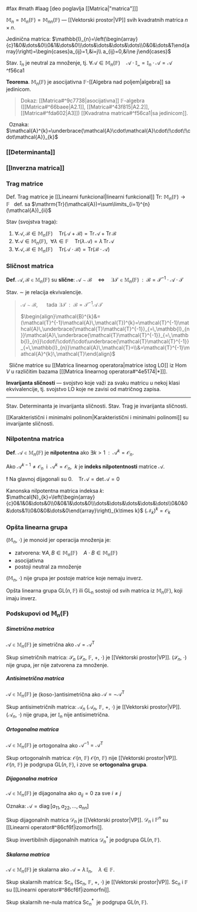 #fax #math #laag [deo poglavlja [[Matrica|"matrica"]]]
$\:$

$\mathbb{M}_{n}=\mathbb{M}_{n}(\mathbb{F})=\mathbb{M}_{nn}(\mathbb{F})$ — [[Vektorski prostor|VP]] svih kvadratnih matrica $n\times n$.

Jedinična matrica:
$\mathbb{I}_{n}=\left(\begin{array}{c}1&0&\dots&0\\0&1&\dots&0\\\dots&\dots&\dots&\dots\\0&0&\dots&1\end{array}\right)=\begin{cases}a_{ij}=1,&i=j\\ a_{ij}=0,&i\ne j\end{cases}$

Stav. $\mathbb{I}_{n}$ je neutral za množenje, tj. $\forall \mathcal{A}\in\mathbb{M}_{n}(\mathbb{F})\quad\mathcal{A\cdot\mathbb{I}_{n}}=\mathbb{I}_{n}\cdot\mathcal{A}=\mathcal{A}$
$\:$ ^f56ca1

**Teorema**. $\mathbb{M}_{n}(\mathbb{F})$ je asocijativna $\mathbb{F}$-[[Algebra nad poljem|algebra]] sa jedinicom.
> Dokaz: [[Matrica#^9c7738|asocijativna]] $\mathbb{F}$-algebra ([[Matrica#^66baee|A2.1]], [[Matrica#^43f815|A2.2]], [[Matrica#^fda602|A3]]) [[Kvadratna matrica#^f56ca1|sa jedinicom]].


$\:$
Oznaka: $\mathcal{A}^{k}=\underbrace{\mathcal{A}\cdot\mathcal{A}\cdot\!\cdot\!\cdot\mathcal{A}}_{k}$


### [[Determinanta]]
### [[Inverzna matrica]]
### Trag matrice
Def. Trag matrice je [[Linearni funkcional|linearni funkcional]] $\mathrm{Tr}:\ \mathbb{M}_{n}(\mathbb{F})\to\mathbb{F}\ \:$ def. sa $\mathrm{Tr}(\mathcal{A})=\sum\limits_{i=1}^{n}(\mathcal{A})_{ii}$

Stav (svojstva traga):
1. $\forall \mathcal{A},\,\mathcal{B}\in\mathbb{M}_{n}(\mathbb{F})\quad\mathrm{Tr}(\mathcal{A}+\mathcal{B})=\mathrm{Tr}\,\mathcal{A}+\mathrm{Tr}\,\mathcal{B}$
2. $\forall \mathcal{A}\in\mathbb{M}_{n}(\mathbb{F}),\ \ \forall\lambda\in\mathbb{F}\quad\mathrm{Tr}(\lambda\,\mathcal{A})=\lambda\,\mathrm{Tr}\,\mathcal{A}$
3. $\forall \mathcal{A},\,\mathcal{B}\in\mathbb{M}_{n}(\mathbb{F})\quad\mathrm{Tr}(\mathcal{A}\cdot\mathcal{B})=\mathrm{Tr(\mathcal{B}\cdot\mathcal{A})}$


### Sličnost matrica
**Def**. $\mathcal{A},\,\mathcal{B}\in \mathbb{M}_{n}(\mathbb{F})$ su **slične**:
$\mathcal{A}\sim\mathcal{B}\quad\Leftrightarrow\quad\exists \mathcal{T}\!\in \mathbb{M}_{n}(\mathbb{F})\ \ :\ \ \mathcal{B}=\mathcal{T}^{-1}\cdot\mathcal{A}\cdot\mathcal{T}$

Stav. $\sim$ je relacija ekvivalencije.
$\:$

> $\mathcal{A}\sim\mathcal{B}$, $\quad$ tada $\exists\mathcal{T}\ \ :\ \ \mathcal{B}=\mathcal{T}^{-1}\mathcal{A}\,\mathcal{T}$
> 
> $\begin{align}\mathcal{B}^{k}&=(\mathcal{T}^{-1}\mathcal{A}\,\mathcal{T})^{k}=\mathcal{T}^{-1}\mathcal{A}\,\underbrace{\mathcal{T}\mathcal{T}^{-1}}_{=\,\mathbb{I}_{n}}\mathcal{A}\,\underbrace{\mathcal{T}\mathcal{T}^{-1}}_{=\,\mathbb{I}_{n}}\cdot\!\cdot\!\cdot\underbrace{\mathcal{T}\mathcal{T}^{-1}}_{=\,\mathbb{I}_{n}}\mathcal{A}\,\mathcal{T}=\\&=\mathcal{T}^{-1}\mathcal{A}^{k}\,\mathcal{T}\end{align}$

$\:$
Slične matrice su [[Matrica linearnog operatora|matrice istog LO]] iz $\mathrm{Hom}\, V$ u različitim bazama \[[[Matrica linearnog operatora#^4e5174|*]]\].

**Invarijanta sličnosti** — svojstvo koje važi za svaku matricu u nekoj klasi ekvivalencije, tj. svojstvo LO koje ne zavisi od matričnog zapisa.
___
Stav. Determinanta je invarijanta sličnosti.
Stav. Trag je invarijanta sličnosti.

[[Karakteristični i minimalni polinom|Karakteristični i minimalni polinomi]] su invarijante sličnosti.

### Nilpotentna matrica
**Def**. $\mathcal{A}\in\mathbb{M}_{n}(\mathbb{F})$ je **nilpotentna** ako $\exists k>1\ \ :\ \ \mathcal{A}^{k}=\mathcal{O}_{n}$.

Ako $\mathcal{A}^{k-1}\ne\mathcal{O}_{n}\:$ i $\:\mathcal{A}^{k}=\mathcal{O}_{n}$, $\ k$ je **indeks nilpotentnosti** matrice $\mathcal{A}$.

**!** Na glavnoj dijagonali su $0$. $\ \:$ $\mathrm{Tr}\,\mathcal{A}=\det\mathcal{A}=0$
$\:$

Kanonska nilpotentna matrica indeksa $k$:
$\mathcal{N}_{k}=\left(\begin{array}{c}0&1&0&\dots&0\\0&0&1&\dots&0\\\dots&\dots&\dots&\dots&\dots\\0&0&0&\dots&1\\0&0&0&\dots&0\end{array}\right)_{k\times k}$
$\big(\mathcal{N}_{k}\big)^{k}=\mathcal{O}_{k}$

### Opšta linearna grupa
$(\mathbb{M}_{n},\ \cdot)$ je monoid jer operacija množenja je:
- zatvorena: $\forall A,\,B\in\mathbb{M}_{n}(\mathbb{F})\quad A\cdot B\in\mathbb{M}_{n}(\mathbb{F})$
- asocijativna
- postoji neutral za množenje

$(\mathbb{M}_{n},\ \cdot)$ nije grupa jer postoje matrice koje nemaju inverz.

Opšta linearna grupa $\mathrm{GL}(n,\,\mathbb{F})$ ili $\mathrm{GL_{n}}$ sostoji od svih matrica iz $\mathbb{M}_{n}(\mathbb{F})$, koji imaju inverz.


### Podskupovi od $\mathbb{M}_{n}(\mathbb{F})$
##### Simetrična matrica
$\mathcal{A}\in\mathbb{M}_{n}(\mathbb{F})$ je simetrična ako $\mathcal{A}=\mathcal{A}^{\mathrm{T}}$

Skup simetričnih matrica: $\mathcal{S}_{n}$
$(\mathcal{S}_{n},\ \mathbb{F},\ +,\ \cdot)$ je [[Vektorski prostor|VP]]. 
$(\mathcal{S}_{n},\ \cdot)$ nije grupa, jer nije zatvorena za množenje.

##### Antisimetrična matrica
$\mathcal{A}\in\mathbb{M}_{n}(\mathbb{F})$ je (koso-)antisimetrična ako $\mathcal{A}=-\mathcal{A}^{\mathrm{T}}$

Skup antisimetričnih matrica: $\mathcal{A}_{n}$
$(\mathcal{A}_{n},\ \mathbb{F},\ +,\ \cdot)$ je [[Vektorski prostor|VP]]. 
$(\mathcal{A}_{n},\ \cdot)$ nije grupa, jer $\mathbb{I}_{n}$ nije antisimetrična.

##### Ortogonalna matrica
$\mathcal{A}\in\mathbb{M}_{n}(\mathbb{F})$ je ortogonalna ako $\mathcal{A}^{-1}=\mathcal{A}^{\mathrm{T}}$

Skup ortogonalnih matrica: $\mathcal{O}(n,\ \mathbb{F})$
$\mathcal{O}(n,\ \mathbb{F})$ nije [[Vektorski prostor|VP]]. 
$\mathcal{O}(n,\ \mathbb{F})$ je podgrupa $\mathrm{GL}(n,\,\mathbb{F})$, i zove se **ortogonalna grupa**.
##### Dijagonalna matrica
$\mathcal{A}\in\mathbb{M}_{n}(\mathbb{F})$ je dijagonalna ako $a_{ij}=0$ za sve $i\ne j$

Oznaka: $\mathcal{A}=\mathrm{diag}\,[a_{11},\,a_{22},\,\dots,\,a_{nn}]$

Skup dijagonalnih matrica $\mathcal{D}_{n}$ je [[Vektorski prostor|VP]]. 
$\mathcal{D}_{n}$ i $\mathbb{F}^{n}$ su [[Linearni operator#^86cf6f|izomorfni]].

Skup invertibilnih dijagonalnih matrica $\mathcal{D}^{*}_{n}$ je podgrupa $\mathrm{GL}(n,\,\mathbb{F})$.

##### Skalarna matrica
$\mathcal{A}\in\mathbb{M}_{n}(\mathbb{F})$ je skalarna ako $\mathcal{A}=\lambda\,\mathbb{I}_{n},\quad\lambda\in \mathbb{F}$.

Skup skalarnih matrica: $\mathrm{Sc}_{n}$
$(\mathrm{Sc}_{n},\ \mathbb{F},\ +,\ \cdot)$ je [[Vektorski prostor|VP]].
$\mathrm{Sc}_{n}$ i $\mathbb{F}$ su [[Linearni operator#^86cf6f|izomorfni]].

Skup skalarnih ne-nula matrica $\mathrm{Sc}^{*}_{n}\:$ je  podgrupa $\mathrm{GL}(n,\,\mathbb{F})$.

